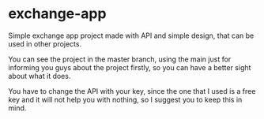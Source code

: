 # exchange-app
Simple exchange app project made with API and simple design, that can be used in other projects.

You can see the project in the master branch, using the main just for informing you guys about the project firstly, so you can have a better sight about what it does.

You have to change the API with your key, since the one that I used is a free key and it will not help you with nothing, so I suggest you to keep this in mind.
